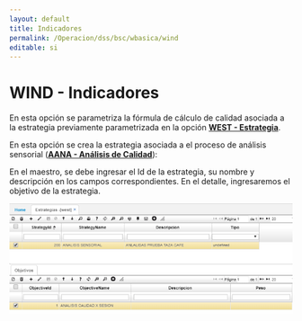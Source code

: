 ```yaml
---
layout: default
title: Indicadores
permalink: /Operacion/dss/bsc/wbasica/wind
editable: si
---
```


# WIND - Indicadores

En esta opción se parametriza la fórmula de cálculo de calidad asociada a la estrategia previamente parametrizada en la opción [**WEST - Estrategia**](http://docs.oasiscom.com/Operacion/dss/bsc/wbasica/west).  



En esta opción se crea la estrategia asociada a el proceso de análisis sensorial ([**AANA - Análisis de Calidad**](http://docs.oasiscom.com/Operacion/utility/calidad/bregis/aana)):  

En el maestro, se debe ingresar el Id de la estrategia, su nombre y descripción en los campos correspondientes. En el detalle, ingresaremos el objetivo de la estrategia.  

![](west.png)



